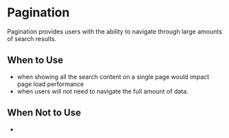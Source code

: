 # Pagination

Pagination provides users with the ability to navigate through large amounts of search results.

## When to Use
- when showing all the search content on a single page would impact page load performance
- when users will not need to navigate the full amount of data.

## When Not to Use
- 
